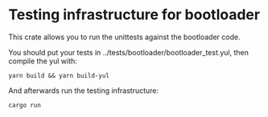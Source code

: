 # Testing infrastructure for bootloader

This crate allows you to run the unittests against the bootloader code.

You should put your tests in ../tests/bootloader/bootloader_test.yul, then compile the yul with:

```shell
yarn build && yarn build-yul
```

And afterwards run the testing infrastructure:

```shell
cargo run
```